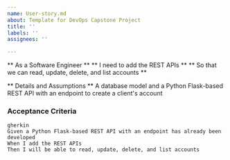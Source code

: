 ```yaml
---
name: User-story.md
about: Template for DevOps Capstone Project
title: ''
labels: ''
assignees: ''

---
```


** As a Software Engineer **
** I need to add the REST APIs **
** So that we can read, update, delete, and list accounts **
      
** Details and Assumptions **
    A database model and a Python Flask-based REST API with an endpoint to create a client's account   

### Acceptance Criteria     
    gherkin 
    Given a Python Flask-based REST API with an endpoint has already been developed
    When I add the REST APIs 
    Then I will be able to read, update, delete, and list accounts
